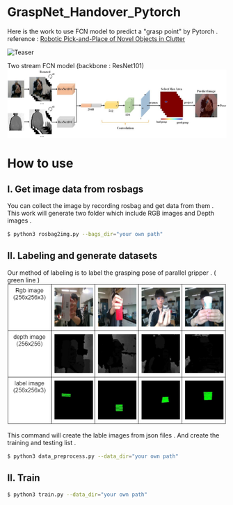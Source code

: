# GraspNet_Handover_Pytorch

Here is the work to use FCN model to predict a "grasp point" by Pytorch .<br>
reference : [Robotic Pick-and-Place of Novel Objects in Clutter](https://arxiv.org/pdf/1710.01330.pdf)

![Teaser](figure/demo.png)

Two stream FCN model (backbone : ResNet101)<br>
![Teaser](figure/model.png)

# How to use

## I. Get image data from rosbags
You can collect the image by recording rosbag and get data from them . This work will generate two folder which include RGB images and Depth images .
```bash
$ python3 rosbag2img.py --bags_dir="your own path"
```

## II. Labeling and generate datasets
Our method of labeling is to label the grasping pose of parallel gripper . ( green line )
![Dataset](figure/datasets.png)

This command will create the lable images from json files . And create the training and testing list .
```bash
$ python3 data_preprocess.py --data_dir="your own path"
```
## II. Train
```bash
$ python3 train.py --data_dir="your own path"
```
